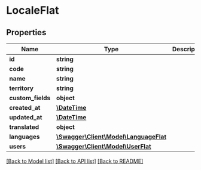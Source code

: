 # LocaleFlat

## Properties
Name | Type | Description | Notes
------------ | ------------- | ------------- | -------------
**id** | **string** |  | [optional] 
**code** | **string** |  | 
**name** | **string** |  | 
**territory** | **string** |  | 
**custom_fields** | **object** |  | [optional] 
**created_at** | [**\DateTime**](\DateTime.md) |  | 
**updated_at** | [**\DateTime**](\DateTime.md) |  | 
**translated** | **object** |  | [optional] 
**languages** | [**\Swagger\Client\Model\LanguageFlat**](LanguageFlat.md) |  | [optional] 
**users** | [**\Swagger\Client\Model\UserFlat**](UserFlat.md) |  | [optional] 

[[Back to Model list]](../../README.md#documentation-for-models) [[Back to API list]](../../README.md#documentation-for-api-endpoints) [[Back to README]](../../README.md)

